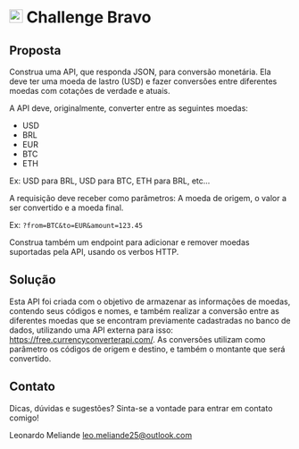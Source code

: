 # <img src="https://avatars1.githubusercontent.com/u/7063040?v=4&s=200.jpg" alt="HU" width="24" /> Challenge Bravo

## Proposta

Construa uma API, que responda JSON, para conversão monetária. Ela deve ter uma moeda de lastro (USD) e fazer conversões entre diferentes moedas com cotações de verdade e atuais.

A API deve, originalmente, converter entre as seguintes moedas:

- USD
- BRL
- EUR
- BTC
- ETH

Ex: USD para BRL, USD para BTC, ETH para BRL, etc...

A requisição deve receber como parâmetros: A moeda de origem, o valor a ser convertido e a moeda final.

Ex: `?from=BTC&to=EUR&amount=123.45`

Construa também um endpoint para adicionar e remover moedas suportadas pela API, usando os verbos HTTP.

## Solução

Esta API foi criada com o objetivo de armazenar as informações de moedas, contendo seus códigos e nomes, e também realizar a conversão entre as diferentes moedas que se encontram previamente cadastradas no banco de dados, utilizando uma API externa para isso: https://free.currencyconverterapi.com/. As conversões utilizam como parâmetro os códigos de origem e destino, e também o montante que será convertido.

## Contato

Dicas, dúvidas e sugestões? Sinta-se a vontade para entrar em contato comigo!

Leonardo Meliande
leo.meliande25@outlook.com